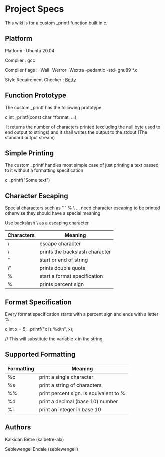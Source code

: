 # Project Specs

This wiki is for a custom _printf function built in c.

## Platform

Platform : Ubuntu 20.04

Complier : gcc

Complier flags : -Wall -Werror -Wextra -pedantic -std=gnu89 *.c

Style Requirement Checker : [Betty](https://github.com/holbertonschool/Betty)


## Function Prototype

The custom _printf has the following prototype

c
int _printf(const char *format, ...);

<aside>
 It returns the number of characters printed (excluding the null byte used to end output to strings) and it shall writes the output to the stdout (The standard output stream)

</aside>

## Simple Printing

The custom _printf handles most simple case of just printing a text passed to it without a formatting specification

c
_printf("Some text")

## Character Escaping

Special characters such as " ' % \ ... need character escaping to be printed otherwise they should have a special meaning

Use backslash \ as a escaping character

| Characters | Meaning                        |
| ---------- | ------------------------------ |
| \          | escape character               |
| \\         | prints the backslash character |
| “          | start or end of string         |
| \”         | prints double quote            |
| %          | start a format specification   |
| \%         | prints percent sign            |

## Format Specification

Every format specification starts with a percent sign and ends with a letter %

c
int x = 5;
_printf("x is %d\n", x);

// This will substitute the variable x in the string

## Supported Formatting

| Formatting | Meaning                                 |
| ---------- | --------------------------------------- |
| %c         | print a single character                |
| %s         | print a string of characters            |
| %%         | print percent sign. Is equivalent to \% |
| %d         | print a decimal (base 10) number        |
| %i         | print an integer in base 10             |

## Authors

Kalkidan Betre (kalbetre-alx)

Seblewengel Endale (seblewengell)
